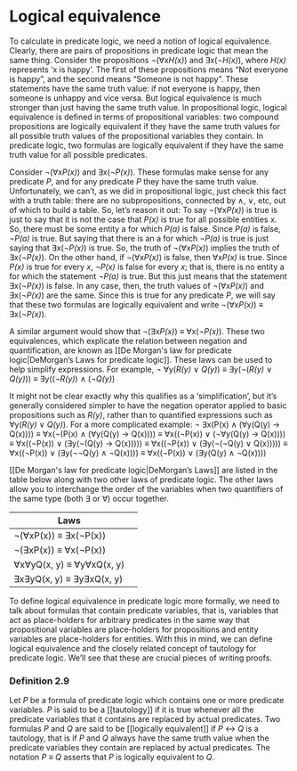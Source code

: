 # Logical equivalence
To calculate in predicate logic, we need a notion of logical equivalence. Clearly, there are pairs of propositions in predicate logic that mean the same thing. Consider the propositions $\neg$($\forall$x*H(x)*) and $\exists$x($\neg$*H(x)*), where *H(x)* represents ‘x is happy’. The first of these propositions means “Not everyone is happy”, and the second means “Someone is not happy”. These statements have the same truth value: if not everyone is happy, then someone is unhappy and vice versa. But logical equivalence is much stronger than just having the same truth value. In propositional logic, logical equivalence is defined in terms of propositional variables: two compound propositions are logically equivalent if they have the same truth values for all possible truth values of the propositional variables they contain. In predicate logic, two formulas are logically equivalent if they have the same truth value for all possible predicates.

Consider $\neg$($\forall$x*P(x)*) and $\exists$x($\neg$*P(x)*). These formulas make sense for any predicate *P*, and for any predicate *P* they have the same truth value. Unfortunately, we can’t, as we did in propositional logic, just check this fact with a truth table: there are no subpropositions, connected by $\wedge$, $\vee$, etc, out of which to build a table. So, let’s reason it out: To say $\neg$($\forall$x*P(x)*) is true is just to say that it is not the case that *P(x)* is true for all possible entities *x*. So, there must be some entity a for which *P(a)* is false. Since *P(a)* is false, $\neg$*P(a)* is true. But saying that there is an a for which $\neg$*P(a)* is true is just saying that $\exists$x($\neg$*P(x)*) is true. So, the truth of $\neg$($\forall$x*P(x)*) implies the truth of $\exists$x($\neg$*P(x)*). On the other hand, if $\neg$($\forall$x*P(x)*) is false, then $\forall$x*P(x)* is true. Since *P(x)* is true for every *x*, $\neg$*P(x)* is false for every *x*; that is, there is no entity a for which the statement $\neg$*P(a)* is true. But this just means that the statement $\exists$x($\neg$*P(x)*) is false. In any case, then, the truth values of $\neg$($\forall$x*P(x)*) and $\exists$x($\neg$*P(x)*) are the same. Since this is true for any predicate *P*, we will say that these two formulas are logically equivalent and write $\neg$($\forall$x*P(x)*) $\equiv$ $\exists$x($\neg$*P(x)*).

A similar argument would show that $\neg$($\exists$x*P(x)*) $\equiv$ $\forall$x($\neg$*P(x)*). These two equivalences, which explicate the relation between negation and quantification, are known as [[De Morgan's law for predicate logic|DeMorgan’s Laws for predicate logic]]. These laws can be used to help simplify expressions. For example,
			$\neg$ $\forall$y(*R(y)* $\vee$ *Q(y)*) $\equiv$ $\exists$y($\neg$(*R(y)* $\vee$ *Q(y)*))
										$\equiv$ $\exists$y(($\neg$*R(y)*) $\wedge$ ($\neg$*Q(y)*)

It might not be clear exactly why this qualifies as a ‘simplification’, but it’s generally considered simpler to have the negation operator applied to basic propositions such as *R(y)*, rather than to quantified expressions such as $\forall$y(*R(y)* $\vee$ *Q(y)*). For a more complicated example:
			$\neg$ $\exists$x(P(x) $\wedge$ ($\forall$y(Q(y) → Q(x))))
							$\equiv$ $\forall$x($\neg$(P(x) $\wedge$ ($\forall$y(Q(y) → Q(x)))) 
							$\equiv$ $\forall$x(($\neg$P(x)) $\vee$ ($\neg$$\forall$y(Q(y) → Q(x))))
							$\equiv$ $\forall$x(($\neg$P(x)) $\vee$ ($\exists$y($\neg$(Q(y) → Q(x)))))
							$\equiv$ $\forall$x(($\neg$P(x)) $\vee$ ($\exists$y($\neg$($\neg$Q(y) $\vee$ Q(x)))))
							$\equiv$ $\forall$x(($\neg$P(x)) $\vee$ ($\exists$y($\neg$$\neg$Q(y) $\wedge$ $\neg$Q(x))))
							$\equiv$ $\forall$x(($\neg$P(x)) $\vee$ ($\exists$y(Q(y) $\wedge$ $\neg$Q(x))))

[[De Morgan's law for predicate logic|DeMorgan’s Laws]] are listed in the table below along with two other laws of predicate logic. The other laws allow you to interchange the order of the variables when two quantifiers of the same type (both $\exists$ or $\forall$) occur together.

| Laws                       |     | 
| ------------------------- | --- |
| ¬(∀xP(x)) ≡ ∃x(¬P(x))     |     |
| ¬(∃xP(x)) ≡ ∀x(¬P(x))     |     |
| ∀x∀yQ(x, y) ≡ ∀y∀xQ(x, y) |     |
| ∃x∃yQ(x, y) ≡ ∃y∃xQ(x, y) |     |

To define logical equivalence in predicate logic more formally, we need to talk about formulas that contain predicate variables, that is, variables that act as place-holders for arbitrary predicates in the same way that propositional variables are place-holders for propositions and entity variables are place-holders for entities. With this in mind, we can define logical equivalence and the closely related concept of tautology for predicate logic. We’ll see that these are crucial pieces of writing proofs.

### Definition 2.9
Let *P* be a formula of predicate logic which contains one or more predicate variables. *P* is said to be a [[tautology]] if it is true whenever all the predicate variables that it contains are replaced by actual predicates. Two formulas *P* and *Q* are said to be [[logically equivalent]] if *P* $\leftrightarrow$ *Q* is a tautology, that is if *P* and *Q* always have the same truth value when the predicate variables they contain are replaced by actual predicates. The notation *P* $\equiv$ *Q* asserts that *P* is logically equivalent to *Q*.